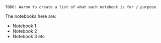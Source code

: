 `TODO: Aaron to create a list of what each notebook is for / purpose`

The notebooks here are:
- Notebook 1
- Notebook 2
- Notebook 3 etc
